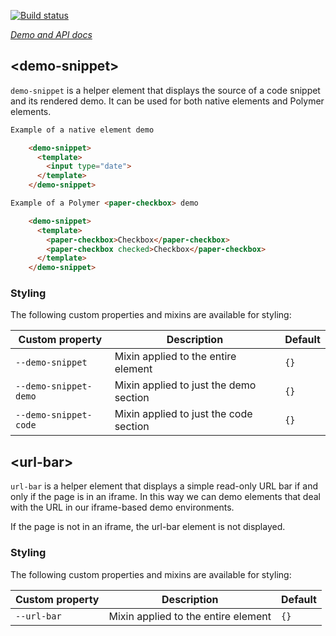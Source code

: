 
<!---

This README is automatically generated from the comments in these files:
demo-snippet.html  url-bar.html

Edit those files, and our readme bot will duplicate them over here!
Edit this file, and the bot will squash your changes :)

The bot does some handling of markdown. Please file a bug if it does the wrong
thing! https://github.com/PolymerLabs/tedium/issues

-->

[![Build status](https://travis-ci.org/PolymerElements/iron-demo-helpers.svg?branch=master)](https://travis-ci.org/PolymerElements/iron-demo-helpers)

_[Demo and API docs](https://elements.polymer-project.org/elements/iron-demo-helpers)_


## &lt;demo-snippet&gt;

`demo-snippet` is a helper element that displays the source of a code snippet and
its rendered demo. It can be used for both native elements and
Polymer elements.

```html
Example of a native element demo

    <demo-snippet>
      <template>
        <input type="date">
      </template>
    </demo-snippet>

Example of a Polymer <paper-checkbox> demo

    <demo-snippet>
      <template>
        <paper-checkbox>Checkbox</paper-checkbox>
        <paper-checkbox checked>Checkbox</paper-checkbox>
      </template>
    </demo-snippet>
```

### Styling

The following custom properties and mixins are available for styling:

| Custom property | Description | Default |
| --- | --- | --- |
| `--demo-snippet` | Mixin applied to the entire element | `{}` |
| `--demo-snippet-demo` | Mixin applied to just the demo section | `{}` |
| `--demo-snippet-code` | Mixin applied to just the code section | `{}` |



## &lt;url-bar&gt;

`url-bar` is a helper element that displays a simple read-only URL bar if
and only if the page is in an iframe. In this way we can demo elements that
deal with the URL in our iframe-based demo environments.

If the page is not in an iframe, the url-bar element is not displayed.

### Styling

The following custom properties and mixins are available for styling:

| Custom property | Description | Default |
| --- | --- | --- |
| `--url-bar` | Mixin applied to the entire element | `{}` |


